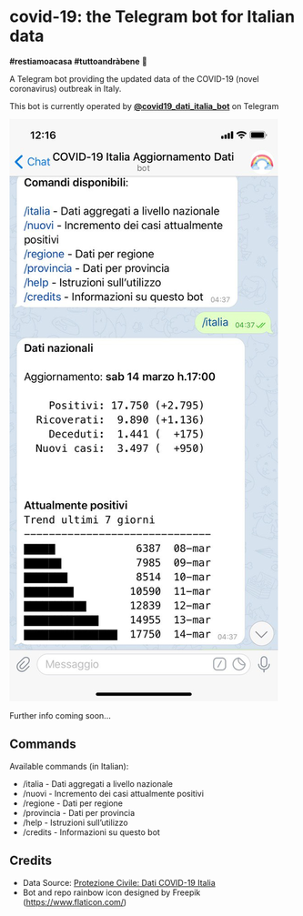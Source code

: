 # covid-19: the Telegram bot for Italian data

**#restiamoacasa** **#tuttoandràbene** 🌈

A Telegram bot providing the updated data of the COVID-19 (novel coronavirus) outbreak in Italy.

This bot is currently operated by **[@covid19_dati_italia_bot](https://t.me/covid19_dati_italia_bot)** on Telegram

![Bot screeshot](_docs/imgs/bot_example.jpg)

Further info coming soon...

## Commands

Available commands (in Italian):

* /italia - Dati aggregati a livello nazionale
* /nuovi - Incremento dei casi attualmente positivi
* /regione - Dati per regione
* /provincia - Dati per provincia
* /help - Istruzioni sull’utilizzo
* /credits - Informazioni su questo bot

## Credits

* Data Source: [Protezione Civile: Dati COVID-19 Italia](https://github.com/pcm-dpc/COVID-19)
* Bot and repo rainbow icon designed by Freepik (https://www.flaticon.com/)
